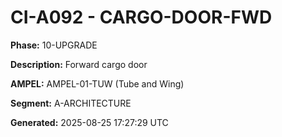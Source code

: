 # CI-A092 - CARGO-DOOR-FWD

**Phase:** 10-UPGRADE

**Description:** Forward cargo door

**AMPEL:** AMPEL-01-TUW (Tube and Wing)

**Segment:** A-ARCHITECTURE

**Generated:** 2025-08-25 17:27:29 UTC
